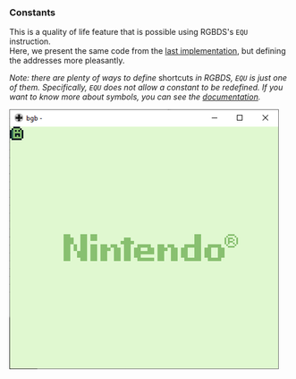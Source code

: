 ### Constants

This is a quality of life feature that is possible using RGBDS's `EQU` instruction.  
Here, we present the same code from the [last implementation](../04_ImageOnScreen), but defining the addresses more pleasantly.

*Note: there are plenty of ways to define* shortcuts *in RGBDS, `EQU` is just one of them. Specifically, `EQU` does not allow a constant to be redefined. If you want to know more about symbols, you can see the [documentation](https://rednex.github.io/rgbds/rgbasm.5.html).*

![Moustache!](screen.png)
